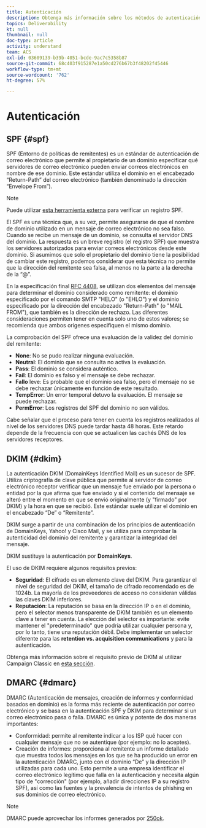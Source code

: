 ```yaml
---
title: Autenticación
description: Obtenga más información sobre los métodos de autenticación SPF, DKIM y DMARC.
topics: Deliverability
kt: null
thumbnail: null
doc-type: article
activity: understand
team: ACS
exl-id: 03609139-b39b-4051-bcde-9ac7c5358b87
source-git-commit: 68c403f915287e1a50cd276b67b3f48202f45446
workflow-type: tm+mt
source-wordcount: '762'
ht-degree: 57%

---
```


# Autenticación

## SPF {#spf}

SPF (Entorno de políticas de remitentes) es un estándar de autenticación de correo electrónico que permite al propietario de un dominio especificar qué servidores de correo electrónico pueden enviar correos electrónicos en nombre de ese dominio. Este estándar utiliza el dominio en el encabezado “Return-Path” del correo electrónico (también denominado la dirección “Envelope From”).

>[!NOTE]
>
>Puede utilizar [esta herramienta externa](https://www.kitterman.com/spf/validate.html) para verificar un registro SPF.

El SPF es una técnica que, a su vez, permite asegurarse de que el nombre de dominio utilizado en un mensaje de correo electrónico no sea falso. Cuando se recibe un mensaje de un dominio, se consulta el servidor DNS del dominio. La respuesta es un breve registro (el registro SPF) que muestra los servidores autorizados para enviar correos electrónicos desde este dominio. Si asumimos que solo el propietario del dominio tiene la posibilidad de cambiar este registro, podemos considerar que esta técnica no permite que la dirección del remitente sea falsa, al menos no la parte a la derecha de la “@”.

En la especificación final [RFC 4408](https://www.rfc-editor.org/info/rfc4408), se utilizan dos elementos del mensaje para determinar el dominio considerado como remitente: el dominio especificado por el comando SMTP &quot;HELO&quot; (o &quot;EHLO&quot;) y el dominio especificado por la dirección del encabezado &quot;Return-Path&quot; (o &quot;MAIL FROM&quot;), que también es la dirección de rechazo. Las diferentes consideraciones permiten tener en cuenta solo uno de estos valores; se recomienda que ambos orígenes especifiquen el mismo dominio.

La comprobación del SPF ofrece una evaluación de la validez del dominio del remitente:

* **None**: No se pudo realizar ninguna evaluación.
* **Neutral**: El dominio que se consulta no activa la evaluación.
* **Pass**: El dominio se considera auténtico.
* **Fail**: El dominio es falso y el mensaje se debe rechazar.
* **Fallo** leve: Es probable que el dominio sea falso, pero el mensaje no se debe rechazar únicamente en función de este resultado.
* **TempError**: Un error temporal detuvo la evaluación. El mensaje se puede rechazar.
* **PermError**: Los registros del SPF del dominio no son válidos.

Cabe señalar que el proceso para tener en cuenta los registros realizados al nivel de los servidores DNS puede tardar hasta 48 horas. Este retardo depende de la frecuencia con que se actualicen las cachés DNS de los servidores receptores.

## DKIM {#dkim}

La autenticación DKIM (DomainKeys Identified Mail) es un sucesor de SPF. Utiliza criptografía de clave pública que permite al servidor de correo electrónico receptor verificar que un mensaje fue enviado por la persona o entidad por la que afirma que fue enviado y si el contenido del mensaje se alteró entre el momento en que se envió originalmente (y &quot;firmado&quot; por DKIM) y la hora en que se recibió. Este estándar suele utilizar el dominio en el encabezado “De” o “Remitente”. 

DKIM surge a partir de una combinación de los principios de autenticación de DomainKeys, Yahoo! y Cisco Mail, y se utiliza para comprobar la autenticidad del dominio del remitente y garantizar la integridad del mensaje.

DKIM sustituye la autenticación por **DomainKeys**.

El uso de DKIM requiere algunos requisitos previos:

* **Seguridad**: El cifrado es un elemento clave del DKIM. Para garantizar el nivel de seguridad del DKIM, el tamaño de cifrado recomendado es de 1024b. La mayoría de los proveedores de acceso no consideran válidas las claves DKIM inferiores.
* **Reputación**: La reputación se basa en la dirección IP o en el dominio, pero el selector menos transparente de DKIM también es un elemento clave a tener en cuenta. La elección del selector es importante: evite mantener el &quot;predeterminado&quot; que podría utilizar cualquier persona y, por lo tanto, tiene una reputación débil. Debe implementar un selector diferente para las **retention vs. acquisition communications** y para la autenticación.

Obtenga más información sobre el requisito previo de DKIM al utilizar Campaign Classic en [esta sección](/help/additional-resources/acc-technical-recommendations.md#dkim-acc).

## DMARC {#dmarc}

DMARC (Autenticación de mensajes, creación de informes y conformidad basados en dominio) es la forma más reciente de autenticación por correo electrónico y se basa en la autenticación SPF y DKIM para determinar si un correo electrónico pasa o falla. DMARC es única y potente de dos maneras importantes:

* Conformidad: permite al remitente indicar a los ISP qué hacer con cualquier mensaje que no se autentique (por ejemplo: no lo aceptes).
* Creación de informes: proporciona al remitente un informe detallado que muestra todos los mensajes en los que se ha producido un error en la autenticación DMARC, junto con el dominio “De” y la dirección IP utilizadas para cada uno. Esto permite a una empresa identificar el correo electrónico legítimo que falla en la autenticación y necesita algún tipo de &quot;corrección&quot; (por ejemplo, añadir direcciones IP a su registro SPF), así como las fuentes y la prevalencia de intentos de phishing en sus dominios de correo electrónico.

>[!NOTE]
>
>DMARC puede aprovechar los informes generados por [250ok](https://250ok.com/).
